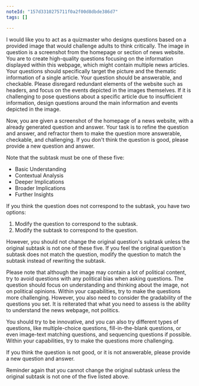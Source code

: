 ```yaml
---
noteId: "157d3310275711f0a2f00d8dbde386d7"
tags: []

---
```


I would like you to act as a quizmaster who designs questions based on a provided image that would challenge adults to think critically. The image in question is a screenshot from the homepage or section of news website. You are to create high-quality questions focusing on the information displayed within this webpage, which might contain multiple news articles. Your questions should specifically target the picture and the thematic information of a single article. Your question should be answerable, and checkable. Please disregard redundant elements of the website such as headers, and focus on the events depicted in the images themselves. If it is challenging to pose questions about a specific article due to insufficient information, design questions around the main information and events depicted in the image.

Now, you are given a screenshot of the homepage of a news website, with a already generated question and answer. Your task is to refine the question and answer, and refractor them to make the question more answerable, checkable, and challenging. If you don't think the question is good, please provide a new question and answer.

Note that the subtask must be one of these five:

- Basic Understanding
- Contextual Analysis
- Deeper Implications
- Broader Implications
- Further Insights

If you think the question does not correspond to the subtask, you have two options:
1. Modify the question to correspond to the subtask.
2. Modify the subtask to correspond to the question.

However, you should not change the original question's subtask unless the original subtask is not one of these five. If you feel the original question's subtask does not match the question, modify the question to match the subtask instead of rewriting the subtask.

Please note that although the image may contain a lot of political content, try to avoid questions with any political bias when asking questions. The question should focus on understanding and thinking about the image, not on political opinions. Within your capabilities, try to make the questions more challenging. However, you also need to consider the gradability of the questions you set. It is reiterated that what you need to assess is the ability to understand the news webpage, not politics.

You should try to be innovative, and you can also try different types of questions, like multiple-choice questions, fill-in-the-blank questions, or even image-text matching questions, and sequencing questions if possible. Within your capabilities, try to make the questions more challenging.

If you think the question is not good, or it is not answerable, please provide a new question and answer.

Reminder again that you cannot change the original subtask unless the original subtask is not one of the five listed above.
